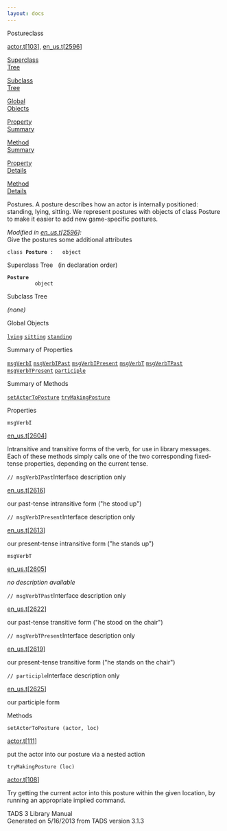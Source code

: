 ```yaml
---
layout: docs
---
```

<span class="title">Posture</span><span class="type">class</span>

[actor.t](../file/actor.t.html)\[[103](../source/actor.t.html#103)\],
[en_us.t](../file/en_us.t.html)\[[2596](../source/en_us.t.html#2596)\]

[Superclass  
Tree](#_SuperClassTree_)

[Subclass  
Tree](#_SubClassTree_)

[Global  
Objects](#_ObjectSummary_)

[Property  
Summary](#_PropSummary_)

[Method  
Summary](#_MethodSummary_)

[Property  
Details](#_Properties_)

[Method  
Details](#_Methods_)



Postures. A posture describes how an actor is internally positioned:
standing, lying, sitting. We represent postures with objects of class
Posture to make it easier to add new game-specific postures.

*Modified in
[en_us.t](../file/en_us.t.html)\[[2596](../source/en_us.t.html#2596)\]:*  
Give the postures some additional attributes

`class `**`Posture`**` :   object`



<span id="_SuperClassTree_"></span>



<span class="hdln">Superclass Tree</span>   (in declaration order)



**`Posture`**  
`         object`  
<span id="_SubClassTree_"></span>



<span class="hdln">Subclass Tree</span>  



*(none)* <span id="_ObjectSummary_"></span>



<span class="hdln">Global Objects</span>  



[`lying`](../object/lying.html) [`sitting`](../object/sitting.html) [`standing`](../object/standing.html)
<span id="_PropSummary_"></span>



<span class="hdln">Summary of Properties</span>  



[`msgVerbI`](#msgVerbI) [`msgVerbIPast`](#msgVerbIPast) [`msgVerbIPresent`](#msgVerbIPresent) [`msgVerbT`](#msgVerbT) [`msgVerbTPast`](#msgVerbTPast) [`msgVerbTPresent`](#msgVerbTPresent) [`participle`](#participle)

<span id="_MethodSummary_"></span>



<span class="hdln">Summary of Methods</span>  



[`setActorToPosture`](#setActorToPosture) [`tryMakingPosture`](#tryMakingPosture)

<span id="_Properties_"></span>



<span class="hdln">Properties</span>  



<span id="msgVerbI"></span>

`msgVerbI`

[en_us.t](../file/en_us.t.html)\[[2604](../source/en_us.t.html#2604)\]



Intransitive and transitive forms of the verb, for use in library
messages. Each of these methods simply calls one of the two
corresponding fixed-tense properties, depending on the current tense.



<span id="msgVerbIPast"></span>

`// msgVerbIPast`<span class="rem">Interface description only</span>

[en_us.t](../file/en_us.t.html)\[[2616](../source/en_us.t.html#2616)\]



our past-tense intransitive form ("he stood up")



<span id="msgVerbIPresent"></span>

`// msgVerbIPresent`<span class="rem">Interface description only</span>

[en_us.t](../file/en_us.t.html)\[[2613](../source/en_us.t.html#2613)\]



our present-tense intransitive form ("he stands up")



<span id="msgVerbT"></span>

`msgVerbT`

[en_us.t](../file/en_us.t.html)\[[2605](../source/en_us.t.html#2605)\]



*no description available*



<span id="msgVerbTPast"></span>

`// msgVerbTPast`<span class="rem">Interface description only</span>

[en_us.t](../file/en_us.t.html)\[[2622](../source/en_us.t.html#2622)\]



our past-tense transitive form ("he stood on the chair")



<span id="msgVerbTPresent"></span>

`// msgVerbTPresent`<span class="rem">Interface description only</span>

[en_us.t](../file/en_us.t.html)\[[2619](../source/en_us.t.html#2619)\]



our present-tense transitive form ("he stands on the chair")



<span id="participle"></span>

`// participle`<span class="rem">Interface description only</span>

[en_us.t](../file/en_us.t.html)\[[2625](../source/en_us.t.html#2625)\]



our participle form



<span id="_Methods_"></span>



<span class="hdln">Methods</span>  



<span id="setActorToPosture"></span>

`setActorToPosture (actor, loc)`

[actor.t](../file/actor.t.html)\[[111](../source/actor.t.html#111)\]



put the actor into our posture via a nested action



<span id="tryMakingPosture"></span>

`tryMakingPosture (loc)`

[actor.t](../file/actor.t.html)\[[108](../source/actor.t.html#108)\]



Try getting the current actor into this posture within the given
location, by running an appropriate implied command.





TADS 3 Library Manual  
Generated on 5/16/2013 from TADS version 3.1.3


